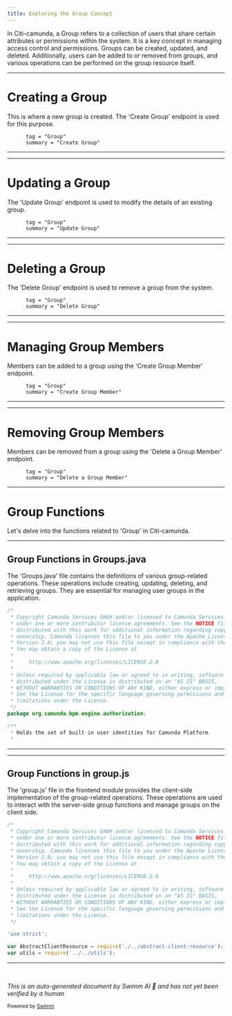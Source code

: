 ```yaml
---
title: Exploring the Group Concept
---
```

In Citi-camunda, a Group refers to a collection of users that share certain attributes or permissions within the system. It is a key concept in managing access control and permissions. Groups can be created, updated, and deleted. Additionally, users can be added to or removed from groups, and various operations can be performed on the group resource itself.

<SwmSnippet path="/engine-rest/engine-rest-openapi/src/main/templates/paths/group/create/post.ftl" line="6">

---

# Creating a Group

This is where a new group is created. The 'Create Group' endpoint is used for this purpose.

```ftl
      tag = "Group"
      summary = "Create Group"
```

---

</SwmSnippet>

<SwmSnippet path="/engine-rest/engine-rest-openapi/src/main/templates/paths/group/{id}/put.ftl" line="6">

---

# Updating a Group

The 'Update Group' endpoint is used to modify the details of an existing group.

```ftl
      tag = "Group"
      summary = "Update Group"
```

---

</SwmSnippet>

<SwmSnippet path="/engine-rest/engine-rest-openapi/src/main/templates/paths/group/{id}/delete.ftl" line="6">

---

# Deleting a Group

The 'Delete Group' endpoint is used to remove a group from the system.

```ftl
      tag = "Group"
      summary = "Delete Group"
```

---

</SwmSnippet>

<SwmSnippet path="/engine-rest/engine-rest-openapi/src/main/templates/paths/group/{id}/members/{userId}/put.ftl" line="5">

---

# Managing Group Members

Members can be added to a group using the 'Create Group Member' endpoint.

```ftl
      tag = "Group"
      summary = "Create Group Member"
```

---

</SwmSnippet>

<SwmSnippet path="/engine-rest/engine-rest-openapi/src/main/templates/paths/group/{id}/members/{userId}/delete.ftl" line="5">

---

# Removing Group Members

Members can be removed from a group using the 'Delete a Group Member' endpoint.

```ftl
      tag = "Group"
      summary = "Delete a Group Member"
```

---

</SwmSnippet>

# Group Functions

Let's delve into the functions related to 'Group' in Citi-camunda.

<SwmSnippet path="/engine/src/main/java/org/camunda/bpm/engine/authorization/Groups.java" line="1">

---

## Group Functions in Groups.java

The 'Groups.java' file contains the definitions of various group-related operations. These operations include creating, updating, deleting, and retrieving groups. They are essential for managing user groups in the application.

```java
/*
 * Copyright Camunda Services GmbH and/or licensed to Camunda Services GmbH
 * under one or more contributor license agreements. See the NOTICE file
 * distributed with this work for additional information regarding copyright
 * ownership. Camunda licenses this file to you under the Apache License,
 * Version 2.0; you may not use this file except in compliance with the License.
 * You may obtain a copy of the License at
 *
 *     http://www.apache.org/licenses/LICENSE-2.0
 *
 * Unless required by applicable law or agreed to in writing, software
 * distributed under the License is distributed on an "AS IS" BASIS,
 * WITHOUT WARRANTIES OR CONDITIONS OF ANY KIND, either express or implied.
 * See the License for the specific language governing permissions and
 * limitations under the License.
 */
package org.camunda.bpm.engine.authorization;

/**
 * Holds the set of built-in user identities for Camunda Platform.
 *
```

---

</SwmSnippet>

<SwmSnippet path="/webapps/frontend/camunda-bpm-sdk-js/lib/api-client/resources/group.js" line="1">

---

## Group Functions in group.js

The 'group.js' file in the frontend module provides the client-side implementation of the group-related operations. These operations are used to interact with the server-side group functions and manage groups on the client side.

```javascript
/*
 * Copyright Camunda Services GmbH and/or licensed to Camunda Services GmbH
 * under one or more contributor license agreements. See the NOTICE file
 * distributed with this work for additional information regarding copyright
 * ownership. Camunda licenses this file to you under the Apache License,
 * Version 2.0; you may not use this file except in compliance with the License.
 * You may obtain a copy of the License at
 *
 *     http://www.apache.org/licenses/LICENSE-2.0
 *
 * Unless required by applicable law or agreed to in writing, software
 * distributed under the License is distributed on an "AS IS" BASIS,
 * WITHOUT WARRANTIES OR CONDITIONS OF ANY KIND, either express or implied.
 * See the License for the specific language governing permissions and
 * limitations under the License.
 */

'use strict';

var AbstractClientResource = require('./../abstract-client-resource');
var utils = require('../../utils');
```

---

</SwmSnippet>

&nbsp;

*This is an auto-generated document by Swimm AI 🌊 and has not yet been verified by a human*

<SwmMeta version="3.0.0" repo-id="Z2l0aHViJTNBJTNBQ2l0aS1jYW11bmRhJTNBJTNBZ2lsYWRuYXZvdA==" repo-name="Citi-camunda" doc-type="overview"><sup>Powered by [Swimm](/)</sup></SwmMeta>
